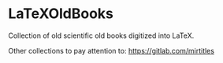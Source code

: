 # LaTeXOldBooks

Collection of old scientific old books digitized into LaTeX.

Other collections to pay attention to: https://gitlab.com/mirtitles

